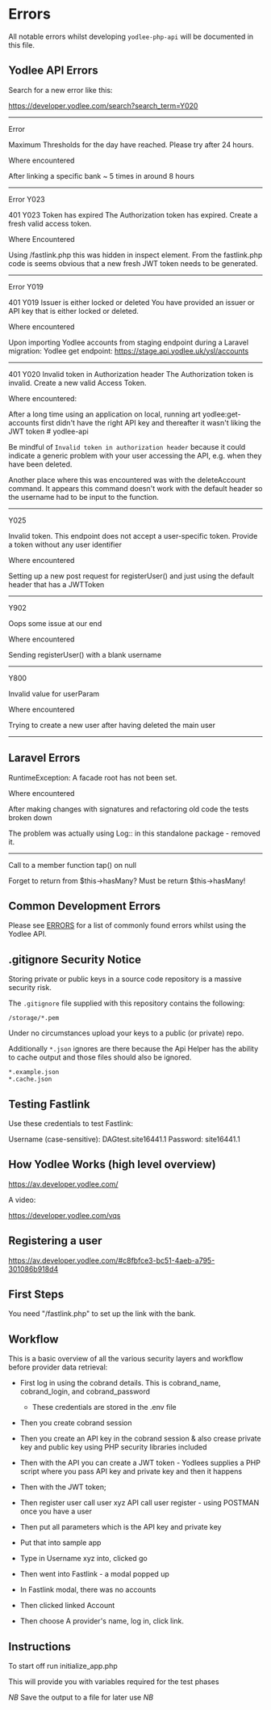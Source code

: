 # Errors

All notable errors whilst developing `yodlee-php-api` will be documented in this file.

## Yodlee API Errors

Search for a new error like this:

https://developer.yodlee.com/search?search_term=Y020

---

Error

Maximum Thresholds for the day have reached. Please try after 24 hours.

Where encountered

After linking a specific bank ~ 5 times in around 8 hours

---

Error Y023

401	Y023	Token has expired	The Authorization token has expired. Create a fresh valid access token.

Where Encountered

Using /fastlink.php this was hidden in inspect element. From the fastlink.php code is seems obvious that a new fresh JWT token needs to be generated.

---

Error Y019

401	Y019	Issuer is either locked or deleted	You have provided an issuer or API key that is either locked or deleted.

Where encountered

Upon importing Yodlee accounts from staging endpoint during a Laravel migration:
Yodlee get endpoint: https://stage.api.yodlee.uk/ysl/accounts

---

401	Y020	Invalid token in Authorization header	The Authorization token is invalid. Create a new valid Access Token.

Where encountered:

After a long time using an application on local, running art yodlee:get-accounts first didn't have the right API key and thereafter it wasn't liking the JWT token # yodlee-api

Be mindful of `Invalid token in authorization header` because it could indicate a generic problem with your user accessing the API, e.g. when they have been deleted.

Another place where this was encountered was with the deleteAccount command. It appears this command doesn't work with the default header so the username had to be input to the function.

---

Y025

Invalid token. This endpoint does not accept a user-specific token. Provide a token without any user identifier

Where encountered

Setting up a new post request for registerUser() and just using the default header that has a JWTToken

---

Y902

Oops some issue at our end

Where encountered

Sending registerUser() with a blank username

---

Y800

Invalid value for userParam

Where encountered

Trying to create a new user after having deleted the main user

---

## Laravel Errors

RuntimeException: A facade root has not been set.

Where encountered

After making changes with signatures and refactoring old code the tests broken down

The problem was actually using Log:: in this standalone package - removed it.

---

Call to a member function tap() on null

Forget to return from $this->hasMany? Must be return $this->hasMany!

## Common Development Errors

Please see [ERRORS](ERRORS.md) for a list of commonly found errors whilst using the Yodlee API.

## .gitignore Security Notice

Storing private or public keys in a source code repository is a massive security risk.

The `.gitignore` file supplied with this repository contains the following:

```
/storage/*.pem
```

Under no circumstances upload your keys to a public (or private) repo.

Additionally `*.json` ignores are there because the Api Helper has the ability to cache output and those files should also be ignored.

```
*.example.json
*.cache.json
```

Testing Fastlink
----------------
Use these credentials to test Fastlink:

Username (case-sensitive): DAGtest.site16441.1
Password: site16441.1

How Yodlee Works (high level overview)
--------------------------------------
https://av.developer.yodlee.com/

A video:

https://developer.yodlee.com/vqs

Registering a user
------------------
https://av.developer.yodlee.com/#c8fbfce3-bc51-4aeb-a795-301086b918d4

First Steps
-----------
You need "/fastlink.php" to set up the link with the bank.

Workflow
--------

This is a basic overview of all the various security layers and workflow before provider data retrieval:

- First log in using the cobrand details. This is cobrand_name, cobrand_login, and cobrand_password
  - These credentials are stored in the .env file

- Then you create cobrand session

- Then you create an API key in the cobrand session & also crease private key and public key using PHP security libraries included

- Then with the API you can create a JWT token - Yodlees supplies a PHP script where you pass API key and private key and then it happens

- Then with the JWT token;

- Then register user call user xyz API call user register - using POSTMAN once you have a user

- Then put all parameters which is the API key and private key

- Put that into sample app

- Type in Username xyz into, clicked go

- Then went into Fastlink - a modal popped up

- In Fastlink modal, there was no accounts

- Then clicked linked Account

- Then choose A provider's name, log in, click link.

Instructions
------------

To start off run initialize_app.php

This will provide you with variables required for the test phases

*NB* Save the output to a file for later use *NB*